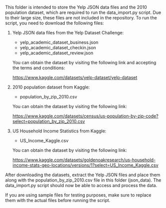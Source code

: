 This folder is intended to store the Yelp JSON data files and the 2010 population dataset, 
which are required to run the data_import.py script. Due to their large size, these files are not included 
in the repository. To run the script, you need to download the following files:

1. Yelp JSON data files from the Yelp Dataset Challenge:
   - yelp_academic_dataset_business.json
   - yelp_academic_dataset_checkin.json
   - yelp_academic_dataset_review.json

   You can obtain the dataset by visiting the following link and accepting the terms and conditions:

   https://www.kaggle.com/datasets/yelp-dataset/yelp-dataset 

2. 2010 population dataset from Kaggle:
   - population_by_zip_2010.csv

   You can obtain the dataset by visiting the following link:

   https://www.kaggle.com/datasets/census/us-population-by-zip-code?select=population_by_zip_2010.csv

3. US Household Income Statistics from Kaggle:
   - US_Income_Kaggle.csv

   You can obtain the dataset by visiting the following link:

   https://www.kaggle.com/datasets/goldenoakresearch/us-household-income-stats-geo-locations/versions/1?select=US_Income_Kaggle.csv


After downloading the datasets, extract the Yelp JSON files and place them along with the population_by_zip_2010.csv 
file in this folder (json_data). The data_import.py script should now be able to access and process the data.

If you are using sample files for testing purposes, make sure to replace them with the actual files 
before running the script.
